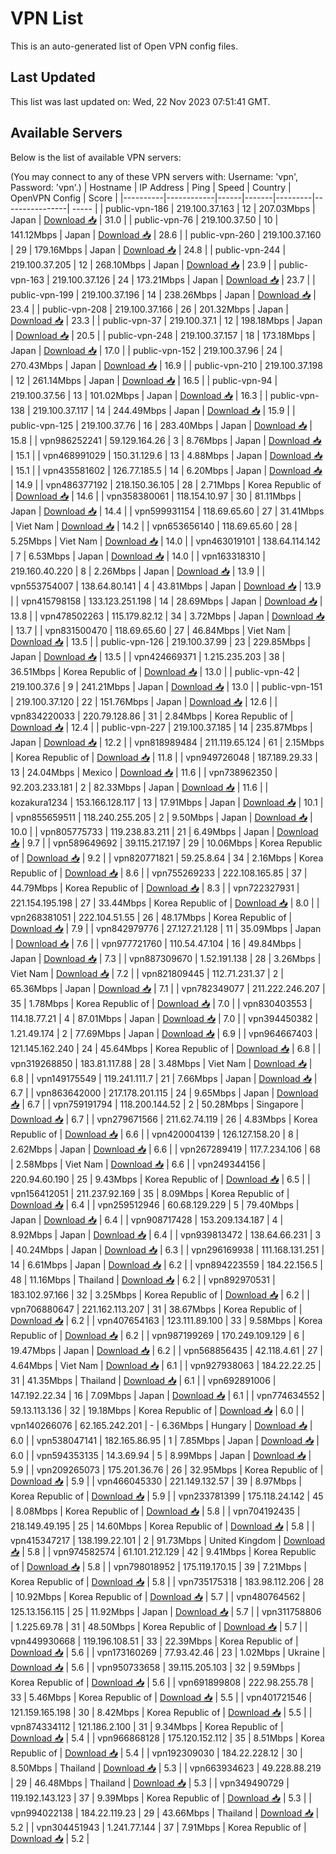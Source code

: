 # VPN List

This is an auto-generated list of Open VPN config files.

## Last Updated

This list was last updated on: Wed, 22 Nov 2023 07:51:41 GMT.

## Available Servers

Below is the list of available VPN servers:

(You may connect to any of these VPN servers with: Username: 'vpn', Password: 'vpn'.)
| Hostname | IP Address | Ping | Speed | Country | OpenVPN Config | Score |
|----------|------------|------|-------|---------|----------------| ----- |
| public-vpn-186 | 219.100.37.163 | 12 | 207.03Mbps | Japan | [Download 📥](./configs/server_0_JP.ovpn) | 31.0 |
| public-vpn-76 | 219.100.37.50 | 10 | 141.12Mbps | Japan | [Download 📥](./configs/server_1_JP.ovpn) | 28.6 |
| public-vpn-260 | 219.100.37.160 | 29 | 179.16Mbps | Japan | [Download 📥](./configs/server_2_JP.ovpn) | 24.8 |
| public-vpn-244 | 219.100.37.205 | 12 | 268.10Mbps | Japan | [Download 📥](./configs/server_3_JP.ovpn) | 23.9 |
| public-vpn-163 | 219.100.37.126 | 24 | 173.21Mbps | Japan | [Download 📥](./configs/server_4_JP.ovpn) | 23.7 |
| public-vpn-199 | 219.100.37.196 | 14 | 238.26Mbps | Japan | [Download 📥](./configs/server_5_JP.ovpn) | 23.4 |
| public-vpn-208 | 219.100.37.166 | 26 | 201.32Mbps | Japan | [Download 📥](./configs/server_6_JP.ovpn) | 23.3 |
| public-vpn-37 | 219.100.37.1 | 12 | 198.18Mbps | Japan | [Download 📥](./configs/server_7_JP.ovpn) | 20.5 |
| public-vpn-248 | 219.100.37.157 | 18 | 173.18Mbps | Japan | [Download 📥](./configs/server_8_JP.ovpn) | 17.0 |
| public-vpn-152 | 219.100.37.96 | 24 | 270.43Mbps | Japan | [Download 📥](./configs/server_9_JP.ovpn) | 16.9 |
| public-vpn-210 | 219.100.37.198 | 12 | 261.14Mbps | Japan | [Download 📥](./configs/server_10_JP.ovpn) | 16.5 |
| public-vpn-94 | 219.100.37.56 | 13 | 101.02Mbps | Japan | [Download 📥](./configs/server_11_JP.ovpn) | 16.3 |
| public-vpn-138 | 219.100.37.117 | 14 | 244.49Mbps | Japan | [Download 📥](./configs/server_12_JP.ovpn) | 15.9 |
| public-vpn-125 | 219.100.37.76 | 16 | 283.40Mbps | Japan | [Download 📥](./configs/server_13_JP.ovpn) | 15.8 |
| vpn986252241 | 59.129.164.26 | 3 | 8.76Mbps | Japan | [Download 📥](./configs/server_14_JP.ovpn) | 15.1 |
| vpn468991029 | 150.31.129.6 | 13 | 4.88Mbps | Japan | [Download 📥](./configs/server_15_JP.ovpn) | 15.1 |
| vpn435581602 | 126.77.185.5 | 14 | 6.20Mbps | Japan | [Download 📥](./configs/server_16_JP.ovpn) | 14.9 |
| vpn486377192 | 218.150.36.105 | 28 | 2.71Mbps | Korea Republic of | [Download 📥](./configs/server_17_KR.ovpn) | 14.6 |
| vpn358380061 | 118.154.10.97 | 30 | 81.11Mbps | Japan | [Download 📥](./configs/server_18_JP.ovpn) | 14.4 |
| vpn599931154 | 118.69.65.60 | 27 | 31.41Mbps | Viet Nam | [Download 📥](./configs/server_19_VN.ovpn) | 14.2 |
| vpn653656140 | 118.69.65.60 | 28 | 5.25Mbps | Viet Nam | [Download 📥](./configs/server_20_VN.ovpn) | 14.0 |
| vpn463019101 | 138.64.114.142 | 7 | 6.53Mbps | Japan | [Download 📥](./configs/server_21_JP.ovpn) | 14.0 |
| vpn163318310 | 219.160.40.220 | 8 | 2.26Mbps | Japan | [Download 📥](./configs/server_22_JP.ovpn) | 13.9 |
| vpn553754007 | 138.64.80.141 | 4 | 43.81Mbps | Japan | [Download 📥](./configs/server_23_JP.ovpn) | 13.9 |
| vpn415798158 | 133.123.251.198 | 14 | 28.69Mbps | Japan | [Download 📥](./configs/server_24_JP.ovpn) | 13.8 |
| vpn478502263 | 115.179.82.12 | 34 | 3.72Mbps | Japan | [Download 📥](./configs/server_25_JP.ovpn) | 13.7 |
| vpn831500470 | 118.69.65.60 | 27 | 46.84Mbps | Viet Nam | [Download 📥](./configs/server_26_VN.ovpn) | 13.5 |
| public-vpn-126 | 219.100.37.99 | 23 | 229.85Mbps | Japan | [Download 📥](./configs/server_27_JP.ovpn) | 13.5 |
| vpn424669371 | 1.215.235.203 | 38 | 36.51Mbps | Korea Republic of | [Download 📥](./configs/server_28_KR.ovpn) | 13.0 |
| public-vpn-42 | 219.100.37.6 | 9 | 241.21Mbps | Japan | [Download 📥](./configs/server_29_JP.ovpn) | 13.0 |
| public-vpn-151 | 219.100.37.120 | 22 | 151.76Mbps | Japan | [Download 📥](./configs/server_30_JP.ovpn) | 12.6 |
| vpn834220033 | 220.79.128.86 | 31 | 2.84Mbps | Korea Republic of | [Download 📥](./configs/server_31_KR.ovpn) | 12.4 |
| public-vpn-227 | 219.100.37.185 | 14 | 235.87Mbps | Japan | [Download 📥](./configs/server_32_JP.ovpn) | 12.2 |
| vpn818989484 | 211.119.65.124 | 61 | 2.15Mbps | Korea Republic of | [Download 📥](./configs/server_33_KR.ovpn) | 11.8 |
| vpn949726048 | 187.189.29.33 | 13 | 24.04Mbps | Mexico | [Download 📥](./configs/server_34_MX.ovpn) | 11.6 |
| vpn738962350 | 92.203.233.181 | 2 | 82.33Mbps | Japan | [Download 📥](./configs/server_35_JP.ovpn) | 11.6 |
| kozakura1234 | 153.166.128.117 | 13 | 17.91Mbps | Japan | [Download 📥](./configs/server_36_JP.ovpn) | 10.1 |
| vpn855659511 | 118.240.255.205 | 2 | 9.50Mbps | Japan | [Download 📥](./configs/server_37_JP.ovpn) | 10.0 |
| vpn805775733 | 119.238.83.211 | 21 | 6.49Mbps | Japan | [Download 📥](./configs/server_38_JP.ovpn) | 9.7 |
| vpn589649692 | 39.115.217.197 | 29 | 10.06Mbps | Korea Republic of | [Download 📥](./configs/server_39_KR.ovpn) | 9.2 |
| vpn820771821 | 59.25.8.64 | 34 | 2.16Mbps | Korea Republic of | [Download 📥](./configs/server_40_KR.ovpn) | 8.6 |
| vpn755269233 | 222.108.165.85 | 37 | 44.79Mbps | Korea Republic of | [Download 📥](./configs/server_41_KR.ovpn) | 8.3 |
| vpn722327931 | 221.154.195.198 | 27 | 33.44Mbps | Korea Republic of | [Download 📥](./configs/server_42_KR.ovpn) | 8.0 |
| vpn268381051 | 222.104.51.55 | 26 | 48.17Mbps | Korea Republic of | [Download 📥](./configs/server_43_KR.ovpn) | 7.9 |
| vpn842979776 | 27.127.21.128 | 11 | 35.09Mbps | Japan | [Download 📥](./configs/server_44_JP.ovpn) | 7.6 |
| vpn977721760 | 110.54.47.104 | 16 | 49.84Mbps | Japan | [Download 📥](./configs/server_45_JP.ovpn) | 7.3 |
| vpn887309670 | 1.52.191.138 | 28 | 3.26Mbps | Viet Nam | [Download 📥](./configs/server_46_VN.ovpn) | 7.2 |
| vpn821809445 | 112.71.231.37 | 2 | 65.36Mbps | Japan | [Download 📥](./configs/server_47_JP.ovpn) | 7.1 |
| vpn782349077 | 211.222.246.207 | 35 | 1.78Mbps | Korea Republic of | [Download 📥](./configs/server_48_KR.ovpn) | 7.0 |
| vpn830403553 | 114.18.77.21 | 4 | 87.01Mbps | Japan | [Download 📥](./configs/server_49_JP.ovpn) | 7.0 |
| vpn394450382 | 1.21.49.174 | 2 | 77.69Mbps | Japan | [Download 📥](./configs/server_50_JP.ovpn) | 6.9 |
| vpn964667403 | 121.145.162.240 | 24 | 45.64Mbps | Korea Republic of | [Download 📥](./configs/server_51_KR.ovpn) | 6.8 |
| vpn319268850 | 183.81.117.88 | 28 | 3.48Mbps | Viet Nam | [Download 📥](./configs/server_52_VN.ovpn) | 6.8 |
| vpn149175549 | 119.241.111.7 | 21 | 7.66Mbps | Japan | [Download 📥](./configs/server_53_JP.ovpn) | 6.7 |
| vpn863642000 | 217.178.201.115 | 24 | 9.65Mbps | Japan | [Download 📥](./configs/server_54_JP.ovpn) | 6.7 |
| vpn759191794 | 118.200.144.52 | 2 | 50.28Mbps | Singapore | [Download 📥](./configs/server_55_SG.ovpn) | 6.7 |
| vpn279671566 | 211.62.74.119 | 26 | 4.83Mbps | Korea Republic of | [Download 📥](./configs/server_56_KR.ovpn) | 6.6 |
| vpn420004139 | 126.127.158.20 | 8 | 2.62Mbps | Japan | [Download 📥](./configs/server_57_JP.ovpn) | 6.6 |
| vpn267289419 | 117.7.234.106 | 68 | 2.58Mbps | Viet Nam | [Download 📥](./configs/server_58_VN.ovpn) | 6.6 |
| vpn249344156 | 220.94.60.190 | 25 | 9.43Mbps | Korea Republic of | [Download 📥](./configs/server_59_KR.ovpn) | 6.5 |
| vpn156412051 | 211.237.92.169 | 35 | 8.09Mbps | Korea Republic of | [Download 📥](./configs/server_60_KR.ovpn) | 6.4 |
| vpn259512946 | 60.68.129.229 | 5 | 79.40Mbps | Japan | [Download 📥](./configs/server_61_JP.ovpn) | 6.4 |
| vpn908717428 | 153.209.134.187 | 4 | 8.92Mbps | Japan | [Download 📥](./configs/server_62_JP.ovpn) | 6.4 |
| vpn939813472 | 138.64.66.231 | 3 | 40.24Mbps | Japan | [Download 📥](./configs/server_63_JP.ovpn) | 6.3 |
| vpn296169938 | 111.168.131.251 | 14 | 6.61Mbps | Japan | [Download 📥](./configs/server_64_JP.ovpn) | 6.2 |
| vpn894223559 | 184.22.156.5 | 48 | 11.16Mbps | Thailand | [Download 📥](./configs/server_65_TH.ovpn) | 6.2 |
| vpn892970531 | 183.102.97.166 | 32 | 3.25Mbps | Korea Republic of | [Download 📥](./configs/server_66_KR.ovpn) | 6.2 |
| vpn706880647 | 221.162.113.207 | 31 | 38.67Mbps | Korea Republic of | [Download 📥](./configs/server_67_KR.ovpn) | 6.2 |
| vpn407654163 | 123.111.89.100 | 33 | 9.58Mbps | Korea Republic of | [Download 📥](./configs/server_68_KR.ovpn) | 6.2 |
| vpn987199269 | 170.249.109.129 | 6 | 19.47Mbps | Japan | [Download 📥](./configs/server_69_JP.ovpn) | 6.2 |
| vpn568856435 | 42.118.4.61 | 27 | 4.64Mbps | Viet Nam | [Download 📥](./configs/server_70_VN.ovpn) | 6.1 |
| vpn927938063 | 184.22.22.25 | 31 | 41.35Mbps | Thailand | [Download 📥](./configs/server_71_TH.ovpn) | 6.1 |
| vpn692891006 | 147.192.22.34 | 16 | 7.09Mbps | Japan | [Download 📥](./configs/server_72_JP.ovpn) | 6.1 |
| vpn774634552 | 59.13.113.136 | 32 | 19.18Mbps | Korea Republic of | [Download 📥](./configs/server_73_KR.ovpn) | 6.0 |
| vpn140266076 | 62.165.242.201 | - | 6.36Mbps | Hungary | [Download 📥](./configs/server_74_HU.ovpn) | 6.0 |
| vpn538047141 | 182.165.86.95 | 1 | 7.85Mbps | Japan | [Download 📥](./configs/server_75_JP.ovpn) | 6.0 |
| vpn594353135 | 14.3.69.94 | 5 | 8.99Mbps | Japan | [Download 📥](./configs/server_76_JP.ovpn) | 5.9 |
| vpn209265073 | 175.201.36.76 | 26 | 32.95Mbps | Korea Republic of | [Download 📥](./configs/server_77_KR.ovpn) | 5.9 |
| vpn466045330 | 221.149.132.57 | 39 | 8.97Mbps | Korea Republic of | [Download 📥](./configs/server_78_KR.ovpn) | 5.9 |
| vpn233781399 | 175.118.24.142 | 45 | 8.08Mbps | Korea Republic of | [Download 📥](./configs/server_79_KR.ovpn) | 5.8 |
| vpn704192435 | 218.149.49.195 | 25 | 14.60Mbps | Korea Republic of | [Download 📥](./configs/server_80_KR.ovpn) | 5.8 |
| vpn415347217 | 138.199.22.101 | 2 | 91.73Mbps | United Kingdom | [Download 📥](./configs/server_81_GB.ovpn) | 5.8 |
| vpn974582574 | 61.101.212.129 | 42 | 9.41Mbps | Korea Republic of | [Download 📥](./configs/server_82_KR.ovpn) | 5.8 |
| vpn798018952 | 175.119.170.15 | 39 | 7.21Mbps | Korea Republic of | [Download 📥](./configs/server_83_KR.ovpn) | 5.8 |
| vpn735175318 | 183.98.112.206 | 28 | 10.92Mbps | Korea Republic of | [Download 📥](./configs/server_84_KR.ovpn) | 5.7 |
| vpn480764562 | 125.13.156.115 | 25 | 11.92Mbps | Japan | [Download 📥](./configs/server_85_JP.ovpn) | 5.7 |
| vpn311758806 | 1.225.69.78 | 31 | 48.50Mbps | Korea Republic of | [Download 📥](./configs/server_86_KR.ovpn) | 5.7 |
| vpn449930668 | 119.196.108.51 | 33 | 22.39Mbps | Korea Republic of | [Download 📥](./configs/server_87_KR.ovpn) | 5.6 |
| vpn173160269 | 77.93.42.46 | 23 | 1.02Mbps | Ukraine | [Download 📥](./configs/server_88_UA.ovpn) | 5.6 |
| vpn950733658 | 39.115.205.103 | 32 | 9.59Mbps | Korea Republic of | [Download 📥](./configs/server_89_KR.ovpn) | 5.6 |
| vpn691899808 | 222.98.255.78 | 33 | 5.46Mbps | Korea Republic of | [Download 📥](./configs/server_90_KR.ovpn) | 5.5 |
| vpn401721546 | 121.159.165.198 | 30 | 8.42Mbps | Korea Republic of | [Download 📥](./configs/server_91_KR.ovpn) | 5.5 |
| vpn874334112 | 121.186.2.100 | 31 | 9.34Mbps | Korea Republic of | [Download 📥](./configs/server_92_KR.ovpn) | 5.4 |
| vpn966868128 | 175.120.152.112 | 35 | 8.51Mbps | Korea Republic of | [Download 📥](./configs/server_93_KR.ovpn) | 5.4 |
| vpn192309030 | 184.22.228.12 | 30 | 8.50Mbps | Thailand | [Download 📥](./configs/server_94_TH.ovpn) | 5.3 |
| vpn663934623 | 49.228.88.219 | 29 | 46.48Mbps | Thailand | [Download 📥](./configs/server_95_TH.ovpn) | 5.3 |
| vpn349490729 | 119.192.143.123 | 37 | 9.39Mbps | Korea Republic of | [Download 📥](./configs/server_96_KR.ovpn) | 5.3 |
| vpn994022138 | 184.22.119.23 | 29 | 43.66Mbps | Thailand | [Download 📥](./configs/server_97_TH.ovpn) | 5.2 |
| vpn304451943 | 1.241.77.144 | 37 | 7.91Mbps | Korea Republic of | [Download 📥](./configs/server_98_KR.ovpn) | 5.2 |
